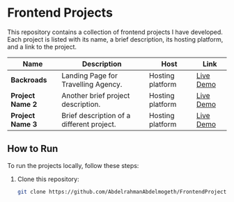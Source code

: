 # Frontend Projects

This repository contains a collection of frontend projects I have developed. Each project is listed with its name, a brief description, its hosting platform, and a link to the project.

| Name                | Description                                              | Host            | Link                                    |
|---------------------|----------------------------------------------------------|-----------------|-----------------------------------------|
| **Backroads**   | Landing Page for Travelling Agency.                        | Hosting platform | [Live Demo](https://back-roads454.netlify.app/)        |
| **Project Name 2**   | Another brief project description.                       | Hosting platform | [Live Demo](https://example.com)        |
| **Project Name 3**   | Brief description of a different project.                | Hosting platform | [Live Demo](https://example.com)        |

## How to Run

To run the projects locally, follow these steps:

1. Clone this repository:
   ```bash
   git clone https://github.com/AbdelrahmanAbdelmogeth/FrontendProjects.git
